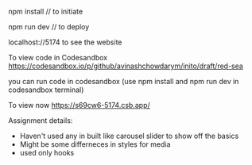 npm install  // to initiate 

npm run dev  // to deploy 

localhost://5174 to see the website 

To view code in Codesandbox https://codesandbox.io/p/github/avinashchowdarym/inito/draft/red-sea

you can run code in codesandbox (use npm install and npm run dev in codesandbox terminal)

To view now https://s69cw6-5174.csb.app/

Assignment details:


* Haven't used any in built like carousel slider to show off the basics 
* Might be some differneces in styles for media 
* used only hooks 
